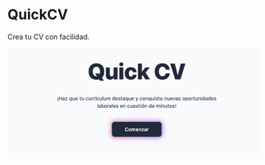 # QuickCV
Crea tu CV con facilidad.

<img src="https://github.com/enriqueSFranco/QuickCV/blob/main/src/assets/images/thumbnail_1.png" width='600' style="border-radius: 4px" />
